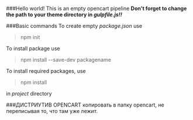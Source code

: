 ###Hello world!
This is an empty opencart pipeline
**Don't forget to change the path to your theme directory in _gulpfile.js!!_**

###Basic commands
To create empty _package.json_ use
>npm init

To install package use
>npm install --save-dev packagename

To install required packages, use
>npm install

in _project_ directory

###ДИСТРИУТИВ OPENCART копировать в папку opencart, не переписывая то, что там уже лежит. 